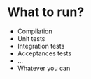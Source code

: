 # What to run?

* Compilation
* Unit tests
* Integration tests
* Acceptances tests
* ...
* Whatever you can


